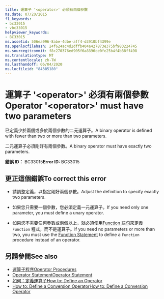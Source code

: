 ```yaml
---
title: 運算子 '<operator>' 必須有兩個參數
ms.date: 07/20/2015
f1_keywords:
- bc33015
- vbc33015
helpviewer_keywords:
- BC33015
ms.assetid: 506ea996-8abe-4dbe-aff4-d3910bf4399e
ms.openlocfilehash: 24f624ac4d2dffb404a427873e375bf983224745
ms.sourcegitcommit: f8c270376ed905f6a8896ce0fe25b4f4b38ff498
ms.translationtype: MT
ms.contentlocale: zh-TW
ms.lasthandoff: 06/04/2020
ms.locfileid: "84385180"
---
```

# <a name="operator-operator-must-have-two-parameters"></a><span data-ttu-id="73cf5-102">運算子 '\<operator>' 必須有兩個參數</span><span class="sxs-lookup"><span data-stu-id="73cf5-102">Operator '\<operator>' must have two parameters</span></span>
<span data-ttu-id="73cf5-103">已定義少於兩個或多於兩個參數的二元運算子。</span><span class="sxs-lookup"><span data-stu-id="73cf5-103">A binary operator is defined with fewer than two or more than two parameters.</span></span>  
  
 <span data-ttu-id="73cf5-104">二元運算子必須剛好有兩個參數。</span><span class="sxs-lookup"><span data-stu-id="73cf5-104">A binary operator must have exactly two parameters.</span></span>  
  
 <span data-ttu-id="73cf5-105">**錯誤 ID︰** BC33015</span><span class="sxs-lookup"><span data-stu-id="73cf5-105">**Error ID:** BC33015</span></span>  
  
## <a name="to-correct-this-error"></a><span data-ttu-id="73cf5-106">更正這個錯誤</span><span class="sxs-lookup"><span data-stu-id="73cf5-106">To correct this error</span></span>  
  
- <span data-ttu-id="73cf5-107">請調整定義，以指定剛好兩個參數。</span><span class="sxs-lookup"><span data-stu-id="73cf5-107">Adjust the definition to specify exactly two parameters.</span></span>  
  
- <span data-ttu-id="73cf5-108">如果您只需要一個參數，您必須定義一元運算子。</span><span class="sxs-lookup"><span data-stu-id="73cf5-108">If you need only one parameter, you must define a unary operator.</span></span>  
  
- <span data-ttu-id="73cf5-109">如果您不需要任何參數或兩個以上，就必須使用[Function 語句](../language-reference/statements/function-statement.md)來定義 `Function` 程式，而不是運算子。</span><span class="sxs-lookup"><span data-stu-id="73cf5-109">If you need no parameters or more than two, you must use the [Function Statement](../language-reference/statements/function-statement.md) to define a `Function` procedure instead of an operator.</span></span>  
  
## <a name="see-also"></a><span data-ttu-id="73cf5-110">另請參閱</span><span class="sxs-lookup"><span data-stu-id="73cf5-110">See also</span></span>

- [<span data-ttu-id="73cf5-111">運算子程序</span><span class="sxs-lookup"><span data-stu-id="73cf5-111">Operator Procedures</span></span>](../programming-guide/language-features/procedures/operator-procedures.md)
- [<span data-ttu-id="73cf5-112">Operator Statement</span><span class="sxs-lookup"><span data-stu-id="73cf5-112">Operator Statement</span></span>](../language-reference/statements/operator-statement.md)
- [<span data-ttu-id="73cf5-113">如何：定義運算子</span><span class="sxs-lookup"><span data-stu-id="73cf5-113">How to: Define an Operator</span></span>](../programming-guide/language-features/procedures/how-to-define-an-operator.md)
- [<span data-ttu-id="73cf5-114">How to: Define a Conversion Operator</span><span class="sxs-lookup"><span data-stu-id="73cf5-114">How to: Define a Conversion Operator</span></span>](../programming-guide/language-features/procedures/how-to-define-a-conversion-operator.md)
